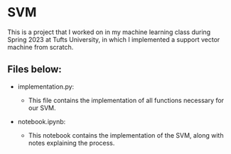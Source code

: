 # SVM
This is a project that I worked on in my machine learning class during Spring 2023 at Tufts University, in which I implemented a support vector machine from scratch.

## Files below:

- implementation.py:
    - This file contains the implementation of all functions necessary for our SVM.

- notebook.ipynb:
    - This notebook contains the implementation of the SVM, along with notes explaining the process.
